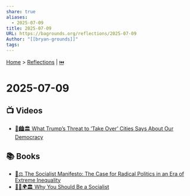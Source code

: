 ```yaml
---
share: true
aliases:
  - 2025-07-09
title: 2025-07-09
URL: https://bagrounds.org/reflections/2025-07-09
Author: "[[bryan-grounds]]"
tags: 
---
```

[Home](../index.md) > [Reflections](./index.md) | [⏮️](./2025-07-08.md)  
# 2025-07-09  
## 📺 Videos  
- [👑🏙️🏛️ What Trump’s Threat to ‘Take Over’ Cities Says About Our Democracy](../videos/what-trumps-threat-to-take-over-cities-says-about-our-democracy.md)  
  
## 📚 Books  
- [🚩⚖️ The Socialist Manifesto: The Case for Radical Politics in an Era of Extreme Inequality](../books/the-socialist-manifesto-the-case-for-radical-politics-in-an-era-of-extreme-inequality.md)  
- [🫵🤝🌍🏛️ Why You Should Be a Socialist](../books/why-you-should-be-a-socialist.md)